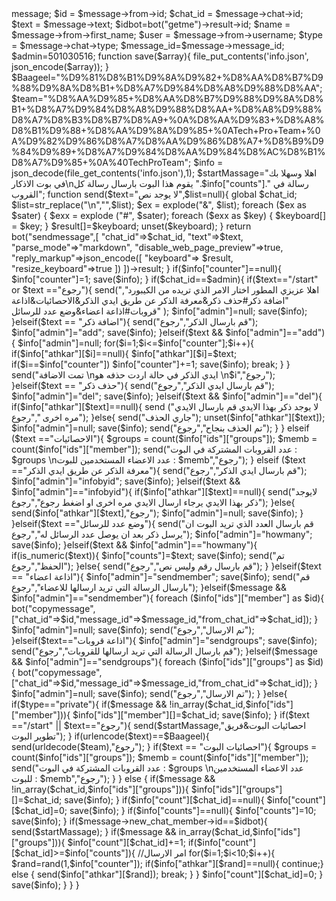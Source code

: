 <?php
ob_start();
$token = '1556123963:AAGmuF2QZpX3Z8qmDkr5GQpWNp_h1BYEgSA';
define('API_KEY',$token);
function bot($method,$datas=[]){
    $TechProTeam = http_build_query($datas);
    return json_decode(file_get_contents("https://api.telegram.org/bot".API_KEY."/".$method."?$TechProTeam"));
}
$update = json_decode(file_get_contents('php://input'));
$message = $update->message;
$id = $message->from->id;
$chat_id = $message->chat->id;
$text = $message->text;
$idbot=bot("getme")->result->id;
$name = $message->from->first_name;
$user = $message->from->username;
$type = $message->chat->type;
$message_id=$message->message_id;
$admin=501030516;
function save($array){
    file_put_contents('info.json', json_encode($array));
}
$Baageel="%D9%81%D8%B1%D9%8A%D9%82+%D8%AA%D8%B7%D9%88%D9%8A%D8%B1+%D8%A7%D9%84%D8%A8%D9%88%D8%AA";
$team="%D8%AA%D9%85+%D8%AA%D8%B7%D9%88%D9%8A%D8%B1+%D8%A7%D9%84%D8%A8%D9%88%D8%AA+%D8%A8%D9%88%D8%A7%D8%B3%D8%B7%D8%A9+%0A%D8%AA%D9%83+%D8%A8%D8%B1%D9%88+%D8%AA%D9%8A%D9%85+%0ATech+Pro+Team+%0A%D9%82%D9%86%D8%A7%D8%AA%D9%86%D8%A7+%D8%B9%D9%84%D9%89+%D8%A7%D9%84%D8%AA%D9%84%D8%AC%D8%B1%D8%A7%D9%85+%0A%40TechProTeam";
$info = json_decode(file_get_contents('info.json'),1);
$startMassage="اهلا وسهلا بك في بوت الاذكار\nيقوم هذا البوت بارسال رسالة كل ".$info["counts"]." رسالة في القروب";
function send($text="لا يوجد نص",$list=null){
 global $chat_id;
 $list=str_replace("\n","",$list);
    $ex = explode("&", $list);
    foreach ($ex as $sater) {
        $exx = explode ("#", $sater);
        foreach ($exx as $key) {
            $keyboard[] = $key;
        }
        $result[]=$keyboard;
        unset($keyboard);
     }
     return bot("sendmessage",[
     "chat_id"=>$chat_id,
     "text"=>$text,
     "parse_mode"=>"markdown",
      "disable_web_page_preview"=>true,
      "reply_markup"=>json_encode([
      "keyboard"=>
      $result,
      "resize_keyboard"=>true  
      ])
     ])->result;
}
if($info["counter"]==null){
	$info["counter"]=1;
	save($info);
}
if($chat_id==$admin){
	if($text=="/start" or $text =="رجوع"){
		send("اهلا عزيزي المطور اختار الامر الذي تريده من الكيبورد",
        "اضافة ذكر#حذف ذكر&معرفة الذكر عن طريق ايدي الذكر&الاحصائيات&اذاعة قروبات#اذاعة اعضاء&وضع عدد للرسائل"
        );
        $info["admin"]=null;
        save($info);
	}elseif($text == "اضافة ذكر"){
		send("قم بارسال الذكر","رجوع");
		$info["admin"]="add";
		save($info);
	}elseif($text && $info["admin"]=="add"){
		$info["admin"]=null;
		for($i=1;$i<=$info["counter"];$i++){
			if($info["athkar"][$i]==null){
				$info["athkar"][$i]=$text;
				if($i==$info["counter"]) $info["counter"]+=1;
				save($info);
				break;
			}
		}
		send("تمت الاضافة \nايدي الذكر في حالة اردت حذفه هو \n$i","رجوع");
	}elseif($text == "حذف ذكر"){
		send("قم بارسال ايدي الذكر","رجوع");
		$info["admin"]="del";
		save($info);
	}elseif($text && $info["admin"]=="del"){
		if($info["athkar"][$text]==null){
			send ("لا يوجد ذكر بهذا الايدي قم بارسال الايدي مره اخرى ","رجوع");
		}else{
			send("جاري الحذف");
			unset($info["athkar"][$text]);
			$info["admin"]=null;
			save($info);
			send("تم الحذف بنجاح","رجوع");
		}
	} elseif ($text =="الاحصائيات"){
        $groups = count($info["ids"]["groups"]);
        $memb  = count($info["ids"]["member"]);
        send("عدد القروبات المشتركة في البوت : $groups \nعدد الاعضاء المستخدمين للبوت : $memb","رجوع");
	} elseif ($text =="معرفة الذكر عن طريق ايدي الذكر"){
		send("قم بارسال ايدي الذكر","رجوع");
		$info["admin"]="infobyid";
		save($info);
	}elseif($text && $info["admin"]=="infobyid"){
		if($info["athkar"][$text]==null){
			send("لايوجد ذكر بهذا الايدي يرجاء ارسال الايدي مره اخرى او اضغط رجوع","رجوع");
		}else{
			send($info["athkar"][$text],"رجوع");
			$info["admin"]=null;
			save($info);
		}
	}elseif($text =="وضع عدد للرسائل"){
		send("قم بارسال العدد الذي تريد البوت ان يرسل ذكر بعد ان يوصل عدد الرسائل له","رجوع");
		$info["admin"]="howmany";
		save($info);
	}elseif($text && $info["admin"]=="howmany"){
		if(is_numeric($text)){
			$info["counts"]=$text;
			save($info);
			send("تم الحفظ","رجوع");
		}else{
			send("قم بارسال رقم وليس نص","رجوع");
		}
	}elseif($text == "اذاعة اعضاء"){
		$info["admin"]="sendmember";
		save($info);
		send("قم بارسال الرسالة التي تريد ارسالها للاعضاء","رجوع");
	}elseif($message && $info["admin"]=="sendmember"){
		foreach ($info["ids"]["member"] as $id){
			bot("copymessage",["chat_id"=>$id,"message_id"=>$message_id,"from_chat_id"=>$chat_id]);
		}
		$info["admin"]=null;
		save($info);
		send("تم الارسال","رجوع");
	}elseif($text=="اذاعة قروبات"){
		$info["admin"]="sendgroups";
		save($info);
		send("قم بارسال الرسالة التي تريد ارسالها للقروبات","رجوع");
	}elseif($message && $info["admin"]=="sendgroups"){
		foreach ($info["ids"]["groups"] as $id){
			bot("copymessage",["chat_id"=>$id,"message_id"=>$message_id,"from_chat_id"=>$chat_id]);
		}
		$info["admin"]=null;
		save($info);
		send("تم الارسال","رجوع");
	}
	
	
}else{
    if($type=="private"){
    	if($message && !in_array($chat_id,$info["ids"]["member"])){
    	    $info["ids"]["member"][]=$chat_id;
            save($info);
    	}
        if($text =="/start" || $text=="رجوع"){
        	send($startMassage,"احصائيات البوت&فريق تطوير البوت");
        }
        if(urlencode($text)==$Baageel){
        	send(urldecode($team),"رجوع");
        }
        if($text == "احصائيات البوت"){
        	$groups = count($info["ids"]["groups"]);
            $memb  = count($info["ids"]["member"]);
            send("عدد القروبات المشتركة في البوت : $groups \nعدد الاعضاء المستخدمين للبوت : $memb","رجوع");
        }
    } else {
          if($message && !in_array($chat_id,$info["ids"]["groups"])){
    	    $info["ids"]["groups"][]=$chat_id;
            save($info);
    	}
        if($info["count"][$chat_id]==null){
        	$info["count"][$chat_id]=0;
            save($info);
        }
        if($info["counts"]==null){
        	$info["counts"]=10;
            save($info);
        }
        if($message->new_chat_member->id==$idbot){
        	send($startMassage);
        }
        if($message && in_array($chat_id,$info["ids"]["groups"])){
        	$info["count"][$chat_id]+=1;
        	if($info["count"][$chat_id]>=$info["counts"]){
        	    //امر الارسال
             for($i=1;$i<10;$i++){
             	$rand=rand(1,$info["counter"]);
                 if($info["athkar"][$rand]==null){ continue;}
                 else {
                 	send($info["athkar"][$rand]);
                     break;
                 }
             }
             $info["count"][$chat_id]=0;
            }
            save($info);
        }
    }
}


